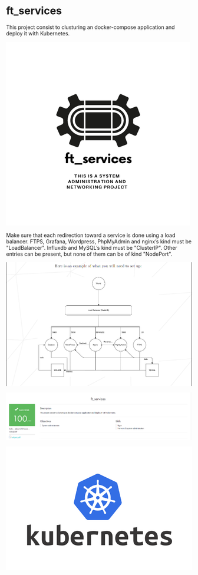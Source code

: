 # ft_services
This project consist to clusturing an docker-compose application and deploy it with Kubernetes. 



![Image alt](https://github.com/Sviridovamd/ft_services/blob/master/ft_services_logo.png)

Make sure that each redirection toward a service is done using a load balancer. FTPS,
Grafana, Wordpress, PhpMyAdmin and nginx’s kind must be "LoadBalancer". Influxdb
and MySQL’s kind must be "ClusterIP". Other entries can be present, but none of them
can be of kind "NodePort".


![Image alt](https://github.com/Sviridovamd/ft_services/blob/master/services_sub.png)

![Image alt](https://github.com/Sviridovamd/ft_services/blob/master/services.png)

![Image alt](https://github.com/Sviridovamd/ft_services/blob/master/6c190c8cedea1c57894961be9ecb3129.png)

